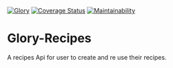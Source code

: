 [![Glory](https://img.shields.io/badge/Recipes-API-yellow.svg)]()
[![Coverage Status](https://coveralls.io/repos/github/JoyLubega/Glory-Recipes/badge.svg?branch=ft-166540411-SetUp-Project)](https://coveralls.io/github/JoyLubega/Glory-Recipes?branch=ft-166540411-SetUp-Project)
[![Maintainability](https://api.codeclimate.com/v1/badges/608cf40af2de75aaab0b/maintainability)](https://codeclimate.com/github/JoyLubega/Glory-Recipes/maintainability)


# Glory-Recipes
A recipes Api for user to create and re use their recipes.
